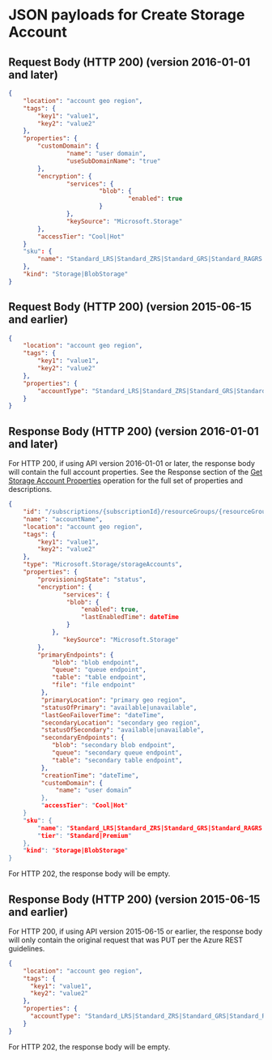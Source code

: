 # JSON payloads for Create Storage Account

## Request Body (HTTP 200) (version 2016-01-01 and later)

```json
{
    "location": "account geo region",
    "tags": {
        "key1": "value1", 
        "key2": "value2"
    },
    "properties": {
        "customDomain": {
                "name": "user domain",
                "useSubDomainName": "true"
        },
        "encryption": {
                "services": {
                         "blob": {
                                 "enabled": true
                         }
                },
                "keySource": "Microsoft.Storage"    
        },
        "accessTier": "Cool|Hot"
    }
    "sku": {
        "name": "Standard_LRS|Standard_ZRS|Standard_GRS|Standard_RAGRS|Premium_LRS"
    },   
    "kind": "Storage|BlobStorage"
}
```

## Request Body (HTTP 200) (version 2015-06-15 and earlier)

```json
{
    "location": "account geo region",
    "tags": {
        "key1": "value1", 
        "key2": "value2"
    },
    "properties": {
        "accountType": "Standard_LRS|Standard_ZRS|Standard_GRS|Standard_RAGRS|Premium_LRS"
    }
}
```

## Response Body (HTTP 200) (version 2016-01-01 and later)

For HTTP 200, if using API version 2016-01-01 or later, the response body will contain the full account properties. See the Response section of the [Get Storage Account Properties](xref:management.azure.com.storagerp.storageaccounts.getproperties) operation for the full set of properties and descriptions.

```json
{
    "id": "/subscriptions/{subscriptionId}/resourceGroups/{resourceGroupName}/providers/Microsoft.Storage/storageAccounts/{accountName}",
    "name": "accountName",
    "location": "account geo region",
    "tags": {
        "key1": "value1", 
        "key2": "value2"
    },
    "type": "Microsoft.Storage/storageAccounts",
    "properties": {
        "provisioningState": "status",
        "encryption": {
	           "services": {
                "blob": {
                    "enabled": true,
                    "lastEnabledTime": dateTime
                }
            },
	           "keySource": "Microsoft.Storage"
        },
        "primaryEndpoints": {
            "blob": "blob endpoint",
            "queue": "queue endpoint",
            "table": "table endpoint",
            "file": "file endpoint"
         },
         "primaryLocation": "primary geo region",
         "statusOfPrimary": "available|unavailable",
         "lastGeoFailoverTime": "dateTime",
         "secondaryLocation": "secondary geo region",
         "statusOfSecondary": "available|unavailable",
         "secondaryEndpoints": {
            "blob": "secondary blob endpoint",
            "queue": "secondary queue endpoint",
            "table": "secondary table endpoint",
         },
         "creationTime": "dateTime",
         "customDomain": {
             "name": "user domain”
         },
         "accessTier": "Cool|Hot"
    }
    "sku": {
        "name": "Standard_LRS|Standard_ZRS|Standard_GRS|Standard_RAGRS|Premium_LRS"
        "tier": "Standard|Premium" 
    }, 
    "kind": "Storage|BlobStorage"
}
```

For HTTP 202, the response body will be empty.

## Response Body (HTTP 200) (version 2015-06-15 and earlier)

For HTTP 200, if using API version 2015-06-15 or earlier, the response body will only contain the original request that was PUT per the Azure REST guidelines.

```json
{
    "location": "account geo region",
    "tags": {
      "key1": "value1", 
      "key2": "value2"
    },
    "properties": {
      "accountType": "Standard_LRS|Standard_ZRS|Standard_GRS|Standard_RAGRS|Premium_LRS"
    }
}
```

For HTTP 202, the response body will be empty.